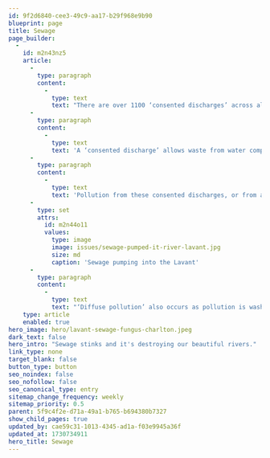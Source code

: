 ```yaml
---
id: 9f2d6840-cee3-49c9-aa17-b29f968e9b90
blueprint: page
title: Sewage
page_builder:
  -
    id: m2n43nz5
    article:
      -
        type: paragraph
        content:
          -
            type: text
            text: "There are over 1100 ‘consented discharges’ across all of the rivers in our patch.\_ "
      -
        type: paragraph
        content:
          -
            type: text
            text: 'A ‘consented discharge’ allows waste from water companies, agriculture, industries and homes to be put into the river. We all know about the stink from sewage overflows, but incredibly over 700 of these consented discharges are actually from homes with small private sewage treatment plants and septic tanks. If they are not well maintained our rivers are at risk.'
      -
        type: paragraph
        content:
          -
            type: text
            text: 'Pollution from these consented discharges, or from accidental spills, kills wildlife, instantly or over time. It also reduces our ability to enjoy our rivers - no one wants to paddle in pee!'
      -
        type: set
        attrs:
          id: m2n44o11
          values:
            type: image
            image: issues/sewage-pumped-it-river-lavant.jpg
            size: md
            caption: 'Sewage pumping into the Lavant'
      -
        type: paragraph
        content:
          -
            type: text
            text: "‘Diffuse pollution’ also occurs as pollution is washed into the river from large areas of land, such as farm fields close to rivers which may have had a pesticide applied to them.\_\_"
    type: article
    enabled: true
hero_image: hero/lavant-sewage-fungus-charlton.jpeg
dark_text: false
hero_intro: "Sewage stinks and it's destroying our beautiful rivers."
link_type: none
target_blank: false
button_type: button
seo_noindex: false
seo_nofollow: false
seo_canonical_type: entry
sitemap_change_frequency: weekly
sitemap_priority: 0.5
parent: 5f9c4f2e-d71a-49a1-b765-b694380b7327
show_child_pages: true
updated_by: cae59c31-1013-4345-ad1a-f03e9945a36f
updated_at: 1730734911
hero_title: Sewage
---
```

